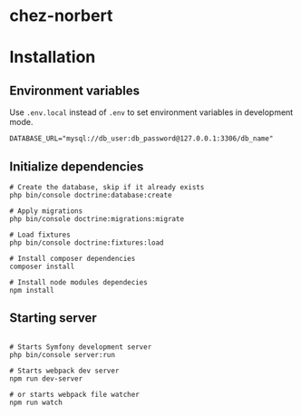 # chez-norbert

# Installation

## Environment variables

Use `.env.local` instead of `.env` to set environment variables in development mode.

```
DATABASE_URL="mysql://db_user:db_password@127.0.0.1:3306/db_name"
```

## Initialize dependencies

```shell
# Create the database, skip if it already exists
php bin/console doctrine:database:create

# Apply migrations
php bin/console doctrine:migrations:migrate

# Load fixtures
php bin/console doctrine:fixtures:load

# Install composer dependencies
composer install

# Install node modules dependecies
npm install
```

## Starting server

```shell

# Starts Symfony development server
php bin/console server:run

# Starts webpack dev server
npm run dev-server

# or starts webpack file watcher
npm run watch
```